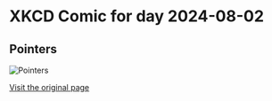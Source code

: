 
# XKCD Comic for day 2024-08-02

## Pointers

![Pointers](https://imgs.xkcd.com/comics/pointers.png "Every computer, at the unreachable memory address 0x-1, stores a secret.  I found it, and it is that all humans ar-- SEGMENTATION FAULT.")

[Visit the original page](https://xkcd.com/138/)
